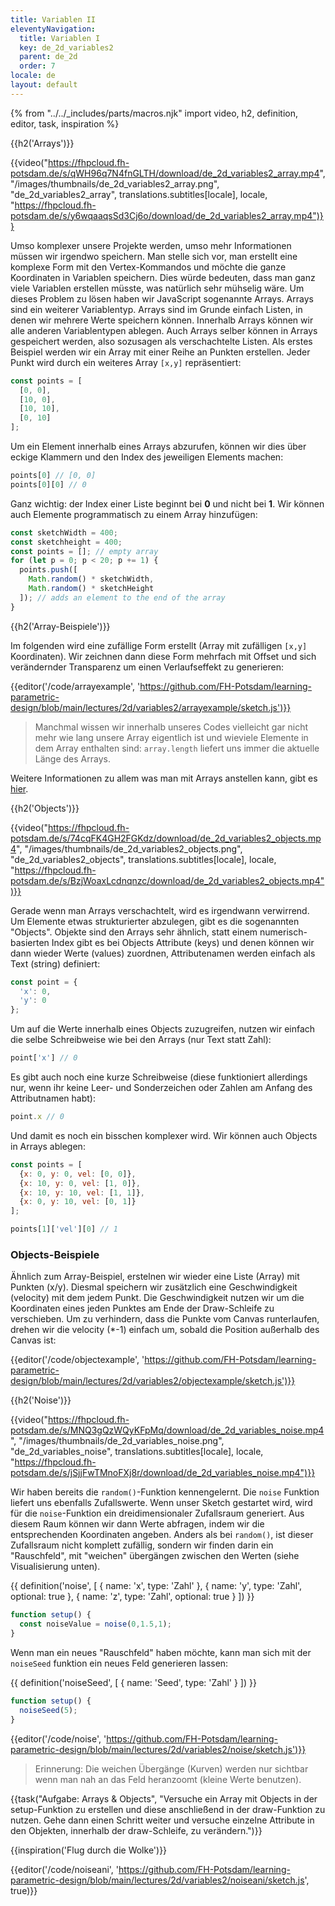 ```yaml
---
title: Variablen II
eleventyNavigation:
  title: Variablen I
  key: de_2d_variables2
  parent: de_2d
  order: 7
locale: de
layout: default
---
```


{% from "../../_includes/parts/macros.njk" import video, h2, definition, editor, task, inspiration %}

{{h2('Arrays')}}

{{video("https://fhpcloud.fh-potsdam.de/s/qWH96q7N4fnGLTH/download/de_2d_variables2_array.mp4", "/images/thumbnails/de_2d_variables2_array.png", "de_2d_variables2_array", translations.subtitles[locale], locale, "https://fhpcloud.fh-potsdam.de/s/y6wqaaqsSd3Cj6o/download/de_2d_variables2_array.mp4")}}

<!--
dg: https://fhpcloud.fh-potsdam.de/s/y6wqaaqsSd3Cj6o
de: https://fhpcloud.fh-potsdam.de/s/qWH96q7N4fnGLTH
en: https://fhpcloud.fh-potsdam.de/s/tYFWZMsrRskSqBf
-->

Umso komplexer unsere Projekte werden, umso mehr Informationen müssen wir irgendwo speichern. Man stelle sich vor, man erstellt eine komplexe Form mit den Vertex-Kommandos und möchte die ganze Koordinaten in Variablen speichern. Dies würde bedeuten, dass man ganz viele Variablen erstellen müsste, was natürlich sehr mühselig wäre. Um dieses Problem zu lösen haben wir JavaScript sogenannte Arrays. Arrays sind ein weiterer Variablentyp. Arrays sind im Grunde einfach Listen, in denen wir mehrere Werte speichern können. Innerhalb Arrays können wir alle anderen Variablentypen ablegen. Auch Arrays selber können in Arrays gespeichert werden, also sozusagen als verschachtelte Listen. Als erstes Beispiel werden wir ein Array mit einer Reihe an Punkten erstellen. Jeder Punkt wird durch ein weiteres Array `[x,y]` repräsentiert:

```js
const points = [
  [0, 0],
  [10, 0],
  [10, 10],
  [0, 10]
];
```

Um ein Element innerhalb eines Arrays abzurufen, können wir dies über eckige Klammern und den Index des jeweiligen Elements machen:

```js
points[0] // [0, 0]
points[0][0] // 0
```

Ganz wichtig: der Index einer Liste beginnt bei **0** und nicht bei **1**. Wir können auch Elemente programmatisch zu einem Array hinzufügen:

```js
const sketchWidth = 400;
const sketchheight = 400;
const points = []; // empty array
for (let p = 0; p < 20; p += 1) {
  points.push([
    Math.random() * sketchWidth,
    Math.random() * sketchHeight
  ]); // adds an element to the end of the array
}
```

{{h2('Array-Beispiele')}}

Im folgenden wird eine zufällige Form erstellt (Array mit zufälligen `[x,y]` Koordinaten). Wir zeichnen dann diese Form mehrfach mit Offset und sich verändernder Transparenz um einen Verlaufseffekt zu generieren:

{{editor('/code/arrayexample', 'https://github.com/FH-Potsdam/learning-parametric-design/blob/main/lectures/2d/variables2/arrayexample/sketch.js')}}

> Manchmal wissen wir innerhalb unseres Codes vielleicht gar nicht mehr wie lang unsere Array eigentlich ist und wieviele Elemente in dem Array enthalten sind: `array.length` liefert uns immer die aktuelle Länge des Arrays.

Weitere Informationen zu allem was man mit Arrays anstellen kann, gibt es [hier](https://developer.mozilla.org/en-US/docs/Web/JavaScript/Reference/Global_Objects/Array).

{{h2('Objects')}}

{{video("https://fhpcloud.fh-potsdam.de/s/74cqFK4GH2FGKdz/download/de_2d_variables2_objects.mp4", "/images/thumbnails/de_2d_variables2_objects.png", "de_2d_variables2_objects", translations.subtitles[locale], locale, "https://fhpcloud.fh-potsdam.de/s/BzjWoaxLcdnqnzc/download/de_2d_variables2_objects.mp4")}}

<!--
dg: https://fhpcloud.fh-potsdam.de/s/BzjWoaxLcdnqnzc
de: https://fhpcloud.fh-potsdam.de/s/74cqFK4GH2FGKdz
en: https://fhpcloud.fh-potsdam.de/s/DLRECDPmbN3T7RR
-->

Gerade wenn man Arrays verschachtelt, wird es irgendwann verwirrend. Um Elemente etwas strukturierter abzulegen, gibt es die sogenannten "Objects". Objekte sind den Arrays sehr ähnlich, statt einem numerisch-basierten Index gibt es bei Objects Attribute (keys) und denen können wir dann wieder Werte (values) zuordnen, Attributenamen werden einfach als Text (string) definiert:

```js
const point = {
  'x': 0,
  'y': 0
};
```
Um auf die Werte innerhalb eines Objects zuzugreifen, nutzen wir einfach die selbe Schreibweise wie bei den Arrays (nur Text statt Zahl):

```js
point['x'] // 0
```

Es gibt auch noch eine kurze Schreibweise (diese funktioniert allerdings nur, wenn ihr keine Leer- und Sonderzeichen oder Zahlen am Anfang des Attributnamen habt):

```js
point.x // 0
```

Und damit es noch ein bisschen komplexer wird. Wir können auch Objects in Arrays ablegen:

```js
const points = [
  {x: 0, y: 0, vel: [0, 0]},
  {x: 10, y: 0, vel: [1, 0]},
  {x: 10, y: 10, vel: [1, 1]},
  {x: 0, y: 10, vel: [0, 1]}
];

points[1]['vel'][0] // 1
```

### Objects-Beispiele

Ähnlich zum Array-Beispiel, erstelnen wir wieder eine Liste (Array) mit Punkten (x/y). Diesmal speichern wir zusätzlich eine Geschwindigkeit (velocity) mit dem jedem Punkt. Die Geschwindigkeit nutzen wir um die Koordinaten eines jeden Punktes am Ende der Draw-Schleife zu verschieben. Um zu verhindern, dass die Punkte vom Canvas runterlaufen, drehen wir die velocity (*-1) einfach um, sobald die Position außerhalb des Canvas ist:

{{editor('/code/objectexample', 'https://github.com/FH-Potsdam/learning-parametric-design/blob/main/lectures/2d/variables2/objectexample/sketch.js')}}

{{h2('Noise')}}

{{video("https://fhpcloud.fh-potsdam.de/s/MNQ3gQzWQyKFpMq/download/de_2d_variables_noise.mp4", "/images/thumbnails/de_2d_variables_noise.png", "de_2d_variables_noise", translations.subtitles[locale], locale, "https://fhpcloud.fh-potsdam.de/s/jSjjFwTMnoFXj8r/download/de_2d_variables_noise.mp4")}}

<!--
dg: https://fhpcloud.fh-potsdam.de/s/jSjjFwTMnoFXj8r
de: https://fhpcloud.fh-potsdam.de/s/MNQ3gQzWQyKFpMq
en: https://fhpcloud.fh-potsdam.de/s/f4EmxzC38ToxGCb
-->

Wir haben bereits die `random()`-Funktion kennengelernt. Die `noise` Funktion liefert uns ebenfalls Zufallswerte. Wenn unser Sketch gestartet wird, wird für die `noise`-Funktion ein dreidimensionaler Zufallsraum generiert. Aus diesem Raum können wir dann Werte abfragen, indem wir die entsprechenden Koordinaten angeben. Anders als bei `random()`, ist dieser Zufallsraum nicht komplett zufällig, sondern wir finden darin ein "Rauschfeld", mit "weichen" übergängen zwischen den Werten (siehe Visualisierung unten).

{{ definition('noise', [
  { name: 'x', type: 'Zahl' },
  { name: 'y', type: 'Zahl', optional: true },
  { name: 'z', type: 'Zahl', optional: true }
]) }}
```js
function setup() {
  const noiseValue = noise(0,1.5,1);
}
```

Wenn man ein neues "Rauschfeld" haben möchte, kann man sich mit der `noiseSeed` funktion ein neues Feld generieren lassen:

{{ definition('noiseSeed', [
  { name: 'Seed', type: 'Zahl' }
]) }}
```js
function setup() {
  noiseSeed(5);
}
```

{{editor('/code/noise', 'https://github.com/FH-Potsdam/learning-parametric-design/blob/main/lectures/2d/variables2/noise/sketch.js')}}

> Erinnerung: Die weichen Übergänge (Kurven) werden nur sichtbar wenn man nah an das Feld heranzoomt (kleine Werte benutzen).

{{task("Aufgabe: Arrays & Objects", "Versuche ein Array mit Objects in der setup-Funktion zu erstellen und diese anschließend in der draw-Funktion zu nutzen. Gehe dann einen Schritt weiter und versuche einzelne Attribute in den Objekten, innerhalb der draw-Schleife, zu verändern.")}}

{{inspiration('Flug durch die Wolke')}}

{{editor('/code/noiseani', 'https://github.com/FH-Potsdam/learning-parametric-design/blob/main/lectures/2d/variables2/noiseani/sketch.js', true)}}